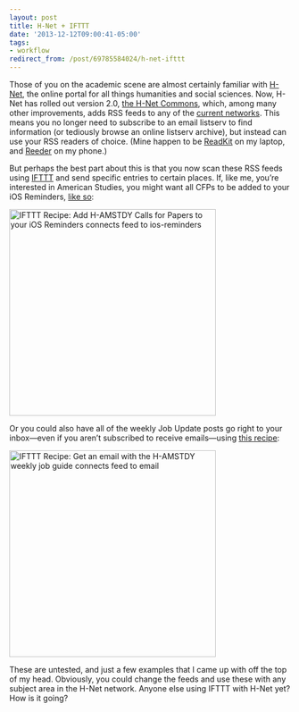 ```yaml
---
layout: post 
title: H-Net + IFTTT 
date: '2013-12-12T09:00:41-05:00' 
tags: 
- workflow 
redirect_from: /post/69785584024/h-net-ifttt 
---
```


Those of you on the academic scene are almost certainly familiar with [H-Net](https://www.h-net.org/), the online portal for all things humanities and social sciences. Now, H-Net has rolled out version 2.0, [the H-Net Commons](https:/etworks.h-net.org/), which, among many other improvements, adds RSS feeds to any of the [current networks](https:/etworks.h-net.orgetworks). This means you no longer need to subscribe to an email listserv to find information (or tediously browse an online listserv archive), but instead can use your RSS readers of choice. (Mine happen to be [ReadKit](http:/eadkitapp.com/) on my laptop, and [Reeder](http:/eederapp.com/ios/) on my phone.)

But perhaps the best part about this is that you now scan these RSS feeds using [IFTTT](https://ifttt.com/) and send specific entries to certain places. If, like me, you’re interested in American Studies, you might want all CFPs to be added to your iOS Reminders, [like so](https://ifttt.comecipes/133116):

<a href="https://ifttt.com/view_embed_recipe/133116-add-h-amstdy-calls-for-papers-to-your-ios-reminders" target = "_blank" class="embed_recipe embed_recipe-l_51" id= "embed_recipe-133116"><img src= 'https://ifttt.com/recipe_embed_img/133116' alt="IFTTT Recipe: Add H-AMSTDY Calls for Papers to your iOS Reminders connects feed to ios-reminders" width="370px" style="max-width:100%"/></a><script async type="text/javascript" src= "//ifttt.com/assets/embed_recipe.js"></script>

Or you could also have all of the weekly Job Update posts go right to your inbox—even if you aren’t subscribed to receive emails—using [this recipe](https://ifttt.comecipes/133105):

<a href="https://ifttt.com/view_embed_recipe/133105-get-an-email-with-the-h-amstdy-weekly-job-guide" target = "_blank" class="embed_recipe embed_recipe-l_47" id= "embed_recipe-133105"><img src= 'https://ifttt.com/recipe_embed_img/133105' alt="IFTTT Recipe: Get an email with the H-AMSTDY weekly job guide connects feed to email" width="370px" style="max-width:100%"/></a><script async type="text/javascript" src= "//ifttt.com/assets/embed_recipe.js"></script>

These are untested, and just a few examples that I came up with off the top of my head. Obviously, you could change the feeds and use these with any subject area in the H-Net network. Anyone else using IFTTT with H-Net yet? How is it going?


